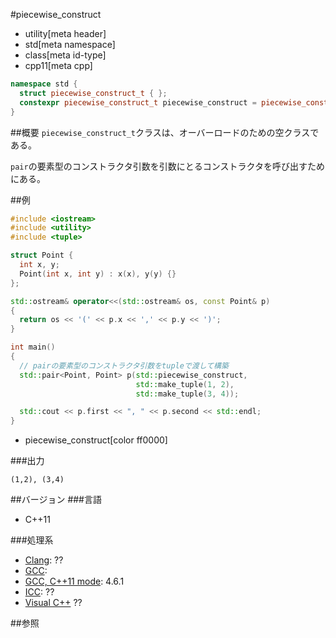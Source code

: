 #piecewise_construct
* utility[meta header]
* std[meta namespace]
* class[meta id-type]
* cpp11[meta cpp]

```cpp
namespace std {
  struct piecewise_construct_t { };
  constexpr piecewise_construct_t piecewise_construct = piecewise_construct_t();
}
```

##概要
`piecewise_construct_t`クラスは、オーバーロードのための空クラスである。

`pair`の要素型のコンストラクタ引数を引数にとるコンストラクタを呼び出すためにある。


##例
```cpp
#include <iostream>
#include <utility>
#include <tuple>

struct Point {
  int x, y;
  Point(int x, int y) : x(x), y(y) {}
};

std::ostream& operator<<(std::ostream& os, const Point& p)
{
  return os << '(' << p.x << ',' << p.y << ')';
}

int main()
{
  // pairの要素型のコンストラクタ引数をtupleで渡して構築
  std::pair<Point, Point> p(std::piecewise_construct,
                            std::make_tuple(1, 2),
                            std::make_tuple(3, 4));

  std::cout << p.first << ", " << p.second << std::endl;
}
```
* piecewise_construct[color ff0000]

###出力
```
(1,2), (3,4)
```

##バージョン
###言語
- C++11

###処理系
- [Clang](/implementation.md#clang): ??
- [GCC](/implementation.md#gcc): 
- [GCC, C++11 mode](/implementation.md#gcc): 4.6.1
- [ICC](/implementation.md#icc): ??
- [Visual C++](/implementation.md#visual_cpp) ??


##参照
